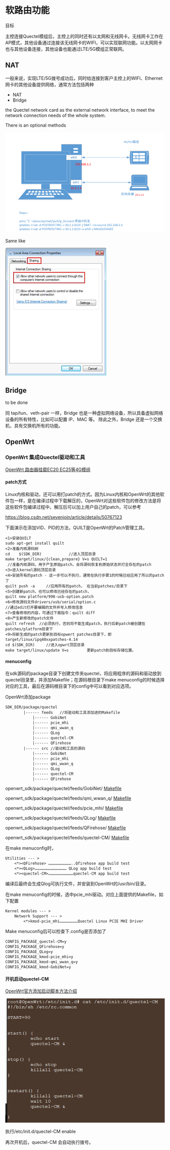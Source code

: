 软路由功能
======

目标

主控连接Quectel模组后，主控上的同时还有以太网和无线网卡。无线网卡工作在AP模式，其他设备通过连接该无线网卡的WIFI，可以实现联网功能。以太网网卡也与其他设备连接，其他设备也能通过LTE/5G模组正常联网。


NAT
----

一般来说，实现LTE/5G拨号成功后，同时给连接到客户主控上的WIFI、Ethernet网卡的其他设备提供网络，通常方法包括两种

- NAT
- Bridge


the Quectel network card as the external network interface, to meet the network connection needs of the whole system.

There is an optional methods


![](NAT.png)

Same like

![](windows_internel_share.jpg)

Bridge
----

to be done

同 tap/tun、veth-pair 一样，Bridge 也是一种虚拟网络设备，所以具备虚拟网络设备的所有特性，比如可以配置 IP、MAC 等。
除此之外，Bridge 还是一个交换机，具有交换机所有的功能。

OpenWrt
----

### OpenWrt 集成Quectel驱动和工具

[OpenWrt 路由器挂载EC20 EC25等4G模组](http://www.10qianwan.com/articledetail/647453.html)

#### patch方式

Linux内核和驱动，还可以用打patch的方式。因为Linux内核和OpenWrt的其他软件包一样，是在编译过程中下载解压的，OpenWrt对这些软件包的修改方法是将这些软件包编译过程中，解压后可以加上用户自己的patch，可以参考

https://blog.csdn.net/sevenjoin/article/details/50767123

下面演示在添加VID、PID的方法，QUILT是OpenWrt的Patch管理工具。

	<1>安装QUILT
	sudo apt-get install quilt
	<2>准备内核源码树
	cd    $(SDK_DIR)     		//进入顶层目录
	make target/linux/{clean,prepare} V=s QUILT=1     
	 //准备内核源码，用于产生原始patch，会将源码恢复到原始状态并打全存在的patch
	<3>进入kernel源码顶层目录
	<4>安装所有的patch - 这一步可以不执行，通常在执行步骤1的时候已经应用了所以的patch了
	quilt push -a     //应用所有的patch， 在当前patches/目录下
	<5>创建新patch，也可以修改已经存在的patch，
	quilt new platform/998-usb-option.patch
	<6>修改源码文件drivers/usb/serial/option.c
	//通过edit打开要编辑的文件并写入修改信息
	<7>查看修改的内容，可通过下面指令：quilt diff
	<8>产生新修改的patch文件
	quilt refresh  //必须执行，否则将不能生成patch，执行后新patch被创建在patches/platform目录下
	<9>将新生成的patch更新到目标opwert patches目录下，即 target/linux/ipq40xxpatches-4.14
	cd $(SDK_DIR)     //进入opwrt顶层目录
	make target/linux/update V=s        更新patch到目标存储位置。


#### menuconfig

在sdk源码的package目录下创建文件夹quectel，将应用程序的源码和驱动放到quectel目录里，并添加Makefile；在源码根目录下make menuconfig的时候选择对应的工具，最后在源码根目录下的config中可以看到对应选项。
 
OpenWrt添加package

	SDK_DIR/package/quectel
			|------	feeds	//将驱动和工具添加进的Makefile
				|------	GobiNet
				|------	pcie_mhi
				|------	qmi_wwan_q
				|------	QLog
				|------	quectel-CM
				|------	QFirehose
			|------	src	//驱动和工具的源码
				|------	GobiNet
				|------	pcie_mhi
				|------	qmi_wwan_q
				|------	QLog
				|------	quectel-CM
				|------	QFirehose
					
		

openwrt_sdk/package/quectel/feeds/GobiNet/
[Makefile](applications/openwrt/package/quectel/feeds/GobiNet/Makefile)

openwrt_sdk/package/quectel/feeds/qmi_wwan_q/
[Makefile](openwrt/package/quectel/feeds/qmi_wwan_q/Makefile)

openwrt_sdk/package/quectel/feeds/pcie_mhi/
[Makefile](openwrt\package\quectel\feeds\pcie_mhi/Makefile)

openwrt_sdk/package/quectel/feeds/QLog/
[Makefile](openwrt\package\quectel\feeds\QLog\Makefile)

openwrt_sdk/package/quectel/feeds/QFirehose/
[Makefile](openwrt\package\quectel\feeds\QFirehose\Makefile)

openwrt_sdk/package/quectel/feeds/quectel-CM/
[Makefile](openwrt\package\quectel\feeds\quectel-CM\Makefile)


在make menuconfig时，

	Utilities --- >
		<*><QFirehose> …………………………..Qfirehose app build test
		<*><QLog>…………………………………… QLog app build test
		<*><quectel-CM>……………………………quectel-CM app build test

编译后最终会生成Qlog可执行文件，并安装到OpenWrt的/usr/bin/目录。


在make menuconfig的时候，选中pcie_mhi驱动。对应上面提供的Makefile，如下配置

	Kernel modules --- >
		Network Support --- >
			<*>kmod-pcie_mhi……………………Quectel Linux PCIE MHI Driver

Make menuconfig后可以检查下.config是否添加了
	
	CONFIG_PACKAGE_quectel-CM=y
	CONFIG_PACKAGE_QFirehose=y
	CONFIG_PACKAGE_QLog=y
	CONFIG_PACKAGE_kmod-pcie_mhi=y
	CONFIG_PACKAGE_kmod-qmi_wwan_q=y
	CONFIG_PACKAGE_kmod-GobiNet=y


#### 开机启动quectel-CM


[OpenWrt官方添加启动脚本方法介绍](https://oldwiki.archive.openwrt.org/doc/techref/initscripts)

![](bootOpenWrt.png)

执行/etc/init.d/quectel-CM enable

再次开机后，quectel-CM 会自动执行拨号。
















